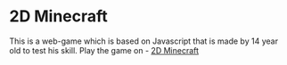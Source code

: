 # 2D Minecraft

This is a web-game which is based on Javascript that is made by 14 year old to test his skill. Play the game on - [2D Minecraft](https://theoristmc.github.io/2D-Minecraft/)
